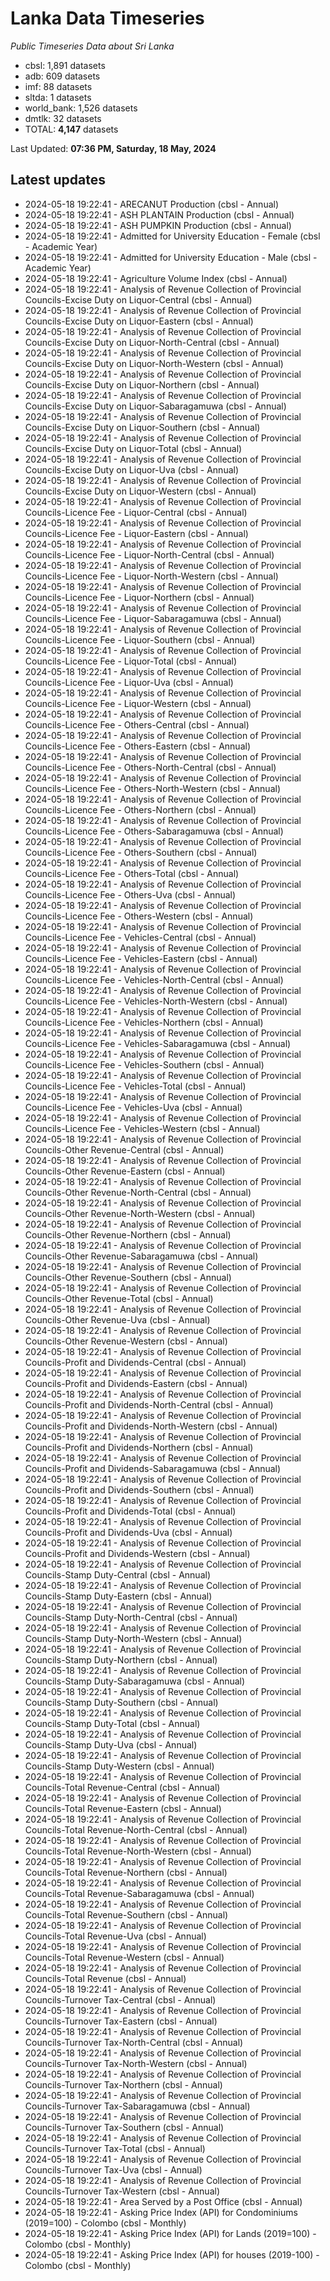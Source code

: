 # Lanka Data Timeseries
*Public Timeseries Data about Sri Lanka*

* cbsl: 1,891 datasets
* adb: 609 datasets
* imf: 88 datasets
* sltda: 1 datasets
* world_bank: 1,526 datasets
* dmtlk: 32 datasets
* TOTAL: **4,147** datasets

Last Updated: **07:36 PM, Saturday, 18 May, 2024**

## Latest updates

* 2024-05-18 19:22:41 - ARECANUT Production (cbsl - Annual)
* 2024-05-18 19:22:41 - ASH PLANTAIN Production (cbsl - Annual)
* 2024-05-18 19:22:41 - ASH PUMPKIN Production (cbsl - Annual)
* 2024-05-18 19:22:41 - Admitted for University Education - Female (cbsl - Academic Year)
* 2024-05-18 19:22:41 - Admitted for University Education - Male (cbsl - Academic Year)
* 2024-05-18 19:22:41 - Agriculture Volume Index (cbsl - Annual)
* 2024-05-18 19:22:41 - Analysis of Revenue Collection of Provincial Councils-Excise Duty on Liquor-Central (cbsl - Annual)
* 2024-05-18 19:22:41 - Analysis of Revenue Collection of Provincial Councils-Excise Duty on Liquor-Eastern (cbsl - Annual)
* 2024-05-18 19:22:41 - Analysis of Revenue Collection of Provincial Councils-Excise Duty on Liquor-North-Central (cbsl - Annual)
* 2024-05-18 19:22:41 - Analysis of Revenue Collection of Provincial Councils-Excise Duty on Liquor-North-Western (cbsl - Annual)
* 2024-05-18 19:22:41 - Analysis of Revenue Collection of Provincial Councils-Excise Duty on Liquor-Northern (cbsl - Annual)
* 2024-05-18 19:22:41 - Analysis of Revenue Collection of Provincial Councils-Excise Duty on Liquor-Sabaragamuwa (cbsl - Annual)
* 2024-05-18 19:22:41 - Analysis of Revenue Collection of Provincial Councils-Excise Duty on Liquor-Southern (cbsl - Annual)
* 2024-05-18 19:22:41 - Analysis of Revenue Collection of Provincial Councils-Excise Duty on Liquor-Total (cbsl - Annual)
* 2024-05-18 19:22:41 - Analysis of Revenue Collection of Provincial Councils-Excise Duty on Liquor-Uva (cbsl - Annual)
* 2024-05-18 19:22:41 - Analysis of Revenue Collection of Provincial Councils-Excise Duty on Liquor-Western (cbsl - Annual)
* 2024-05-18 19:22:41 - Analysis of Revenue Collection of Provincial Councils-Licence Fee - Liquor-Central (cbsl - Annual)
* 2024-05-18 19:22:41 - Analysis of Revenue Collection of Provincial Councils-Licence Fee - Liquor-Eastern (cbsl - Annual)
* 2024-05-18 19:22:41 - Analysis of Revenue Collection of Provincial Councils-Licence Fee - Liquor-North-Central (cbsl - Annual)
* 2024-05-18 19:22:41 - Analysis of Revenue Collection of Provincial Councils-Licence Fee - Liquor-North-Western (cbsl - Annual)
* 2024-05-18 19:22:41 - Analysis of Revenue Collection of Provincial Councils-Licence Fee - Liquor-Northern (cbsl - Annual)
* 2024-05-18 19:22:41 - Analysis of Revenue Collection of Provincial Councils-Licence Fee - Liquor-Sabaragamuwa (cbsl - Annual)
* 2024-05-18 19:22:41 - Analysis of Revenue Collection of Provincial Councils-Licence Fee - Liquor-Southern (cbsl - Annual)
* 2024-05-18 19:22:41 - Analysis of Revenue Collection of Provincial Councils-Licence Fee - Liquor-Total (cbsl - Annual)
* 2024-05-18 19:22:41 - Analysis of Revenue Collection of Provincial Councils-Licence Fee - Liquor-Uva (cbsl - Annual)
* 2024-05-18 19:22:41 - Analysis of Revenue Collection of Provincial Councils-Licence Fee - Liquor-Western (cbsl - Annual)
* 2024-05-18 19:22:41 - Analysis of Revenue Collection of Provincial Councils-Licence Fee - Others-Central (cbsl - Annual)
* 2024-05-18 19:22:41 - Analysis of Revenue Collection of Provincial Councils-Licence Fee - Others-Eastern (cbsl - Annual)
* 2024-05-18 19:22:41 - Analysis of Revenue Collection of Provincial Councils-Licence Fee - Others-North-Central (cbsl - Annual)
* 2024-05-18 19:22:41 - Analysis of Revenue Collection of Provincial Councils-Licence Fee - Others-North-Western (cbsl - Annual)
* 2024-05-18 19:22:41 - Analysis of Revenue Collection of Provincial Councils-Licence Fee - Others-Northern (cbsl - Annual)
* 2024-05-18 19:22:41 - Analysis of Revenue Collection of Provincial Councils-Licence Fee - Others-Sabaragamuwa (cbsl - Annual)
* 2024-05-18 19:22:41 - Analysis of Revenue Collection of Provincial Councils-Licence Fee - Others-Southern (cbsl - Annual)
* 2024-05-18 19:22:41 - Analysis of Revenue Collection of Provincial Councils-Licence Fee - Others-Total (cbsl - Annual)
* 2024-05-18 19:22:41 - Analysis of Revenue Collection of Provincial Councils-Licence Fee - Others-Uva (cbsl - Annual)
* 2024-05-18 19:22:41 - Analysis of Revenue Collection of Provincial Councils-Licence Fee - Others-Western (cbsl - Annual)
* 2024-05-18 19:22:41 - Analysis of Revenue Collection of Provincial Councils-Licence Fee - Vehicles-Central (cbsl - Annual)
* 2024-05-18 19:22:41 - Analysis of Revenue Collection of Provincial Councils-Licence Fee - Vehicles-Eastern (cbsl - Annual)
* 2024-05-18 19:22:41 - Analysis of Revenue Collection of Provincial Councils-Licence Fee - Vehicles-North-Central (cbsl - Annual)
* 2024-05-18 19:22:41 - Analysis of Revenue Collection of Provincial Councils-Licence Fee - Vehicles-North-Western (cbsl - Annual)
* 2024-05-18 19:22:41 - Analysis of Revenue Collection of Provincial Councils-Licence Fee - Vehicles-Northern (cbsl - Annual)
* 2024-05-18 19:22:41 - Analysis of Revenue Collection of Provincial Councils-Licence Fee - Vehicles-Sabaragamuwa (cbsl - Annual)
* 2024-05-18 19:22:41 - Analysis of Revenue Collection of Provincial Councils-Licence Fee - Vehicles-Southern (cbsl - Annual)
* 2024-05-18 19:22:41 - Analysis of Revenue Collection of Provincial Councils-Licence Fee - Vehicles-Total (cbsl - Annual)
* 2024-05-18 19:22:41 - Analysis of Revenue Collection of Provincial Councils-Licence Fee - Vehicles-Uva (cbsl - Annual)
* 2024-05-18 19:22:41 - Analysis of Revenue Collection of Provincial Councils-Licence Fee - Vehicles-Western (cbsl - Annual)
* 2024-05-18 19:22:41 - Analysis of Revenue Collection of Provincial Councils-Other Revenue-Central (cbsl - Annual)
* 2024-05-18 19:22:41 - Analysis of Revenue Collection of Provincial Councils-Other Revenue-Eastern (cbsl - Annual)
* 2024-05-18 19:22:41 - Analysis of Revenue Collection of Provincial Councils-Other Revenue-North-Central (cbsl - Annual)
* 2024-05-18 19:22:41 - Analysis of Revenue Collection of Provincial Councils-Other Revenue-North-Western (cbsl - Annual)
* 2024-05-18 19:22:41 - Analysis of Revenue Collection of Provincial Councils-Other Revenue-Northern (cbsl - Annual)
* 2024-05-18 19:22:41 - Analysis of Revenue Collection of Provincial Councils-Other Revenue-Sabaragamuwa (cbsl - Annual)
* 2024-05-18 19:22:41 - Analysis of Revenue Collection of Provincial Councils-Other Revenue-Southern (cbsl - Annual)
* 2024-05-18 19:22:41 - Analysis of Revenue Collection of Provincial Councils-Other Revenue-Total (cbsl - Annual)
* 2024-05-18 19:22:41 - Analysis of Revenue Collection of Provincial Councils-Other Revenue-Uva (cbsl - Annual)
* 2024-05-18 19:22:41 - Analysis of Revenue Collection of Provincial Councils-Other Revenue-Western (cbsl - Annual)
* 2024-05-18 19:22:41 - Analysis of Revenue Collection of Provincial Councils-Profit and Dividends-Central (cbsl - Annual)
* 2024-05-18 19:22:41 - Analysis of Revenue Collection of Provincial Councils-Profit and Dividends-Eastern (cbsl - Annual)
* 2024-05-18 19:22:41 - Analysis of Revenue Collection of Provincial Councils-Profit and Dividends-North-Central (cbsl - Annual)
* 2024-05-18 19:22:41 - Analysis of Revenue Collection of Provincial Councils-Profit and Dividends-North-Western (cbsl - Annual)
* 2024-05-18 19:22:41 - Analysis of Revenue Collection of Provincial Councils-Profit and Dividends-Northern (cbsl - Annual)
* 2024-05-18 19:22:41 - Analysis of Revenue Collection of Provincial Councils-Profit and Dividends-Sabaragamuwa (cbsl - Annual)
* 2024-05-18 19:22:41 - Analysis of Revenue Collection of Provincial Councils-Profit and Dividends-Southern (cbsl - Annual)
* 2024-05-18 19:22:41 - Analysis of Revenue Collection of Provincial Councils-Profit and Dividends-Total (cbsl - Annual)
* 2024-05-18 19:22:41 - Analysis of Revenue Collection of Provincial Councils-Profit and Dividends-Uva (cbsl - Annual)
* 2024-05-18 19:22:41 - Analysis of Revenue Collection of Provincial Councils-Profit and Dividends-Western (cbsl - Annual)
* 2024-05-18 19:22:41 - Analysis of Revenue Collection of Provincial Councils-Stamp Duty-Central (cbsl - Annual)
* 2024-05-18 19:22:41 - Analysis of Revenue Collection of Provincial Councils-Stamp Duty-Eastern (cbsl - Annual)
* 2024-05-18 19:22:41 - Analysis of Revenue Collection of Provincial Councils-Stamp Duty-North-Central (cbsl - Annual)
* 2024-05-18 19:22:41 - Analysis of Revenue Collection of Provincial Councils-Stamp Duty-North-Western (cbsl - Annual)
* 2024-05-18 19:22:41 - Analysis of Revenue Collection of Provincial Councils-Stamp Duty-Northern (cbsl - Annual)
* 2024-05-18 19:22:41 - Analysis of Revenue Collection of Provincial Councils-Stamp Duty-Sabaragamuwa (cbsl - Annual)
* 2024-05-18 19:22:41 - Analysis of Revenue Collection of Provincial Councils-Stamp Duty-Southern (cbsl - Annual)
* 2024-05-18 19:22:41 - Analysis of Revenue Collection of Provincial Councils-Stamp Duty-Total (cbsl - Annual)
* 2024-05-18 19:22:41 - Analysis of Revenue Collection of Provincial Councils-Stamp Duty-Uva (cbsl - Annual)
* 2024-05-18 19:22:41 - Analysis of Revenue Collection of Provincial Councils-Stamp Duty-Western (cbsl - Annual)
* 2024-05-18 19:22:41 - Analysis of Revenue Collection of Provincial Councils-Total Revenue-Central (cbsl - Annual)
* 2024-05-18 19:22:41 - Analysis of Revenue Collection of Provincial Councils-Total Revenue-Eastern (cbsl - Annual)
* 2024-05-18 19:22:41 - Analysis of Revenue Collection of Provincial Councils-Total Revenue-North-Central (cbsl - Annual)
* 2024-05-18 19:22:41 - Analysis of Revenue Collection of Provincial Councils-Total Revenue-North-Western (cbsl - Annual)
* 2024-05-18 19:22:41 - Analysis of Revenue Collection of Provincial Councils-Total Revenue-Northern (cbsl - Annual)
* 2024-05-18 19:22:41 - Analysis of Revenue Collection of Provincial Councils-Total Revenue-Sabaragamuwa (cbsl - Annual)
* 2024-05-18 19:22:41 - Analysis of Revenue Collection of Provincial Councils-Total Revenue-Southern (cbsl - Annual)
* 2024-05-18 19:22:41 - Analysis of Revenue Collection of Provincial Councils-Total Revenue-Uva (cbsl - Annual)
* 2024-05-18 19:22:41 - Analysis of Revenue Collection of Provincial Councils-Total Revenue-Western (cbsl - Annual)
* 2024-05-18 19:22:41 - Analysis of Revenue Collection of Provincial Councils-Total Revenue (cbsl - Annual)
* 2024-05-18 19:22:41 - Analysis of Revenue Collection of Provincial Councils-Turnover Tax-Central (cbsl - Annual)
* 2024-05-18 19:22:41 - Analysis of Revenue Collection of Provincial Councils-Turnover Tax-Eastern (cbsl - Annual)
* 2024-05-18 19:22:41 - Analysis of Revenue Collection of Provincial Councils-Turnover Tax-North-Central (cbsl - Annual)
* 2024-05-18 19:22:41 - Analysis of Revenue Collection of Provincial Councils-Turnover Tax-North-Western (cbsl - Annual)
* 2024-05-18 19:22:41 - Analysis of Revenue Collection of Provincial Councils-Turnover Tax-Northern (cbsl - Annual)
* 2024-05-18 19:22:41 - Analysis of Revenue Collection of Provincial Councils-Turnover Tax-Sabaragamuwa (cbsl - Annual)
* 2024-05-18 19:22:41 - Analysis of Revenue Collection of Provincial Councils-Turnover Tax-Southern (cbsl - Annual)
* 2024-05-18 19:22:41 - Analysis of Revenue Collection of Provincial Councils-Turnover Tax-Total (cbsl - Annual)
* 2024-05-18 19:22:41 - Analysis of Revenue Collection of Provincial Councils-Turnover Tax-Uva (cbsl - Annual)
* 2024-05-18 19:22:41 - Analysis of Revenue Collection of Provincial Councils-Turnover Tax-Western (cbsl - Annual)
* 2024-05-18 19:22:41 - Area Served by a Post Office (cbsl - Annual)
* 2024-05-18 19:22:41 - Asking Price Index (API) for Condominiums (2019=100) - Colombo (cbsl - Monthly)
* 2024-05-18 19:22:41 - Asking Price Index (API) for Lands (2019=100) - Colombo (cbsl - Monthly)
* 2024-05-18 19:22:41 - Asking Price Index (API) for houses (2019-100) - Colombo (cbsl - Monthly)